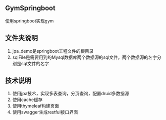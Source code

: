 ## GymSpringboot
使用springboot实现gym
## 文件夹说明
1. jpa_demo是springboot工程文件的根目录  
2. sqlFile是需要用到的Mysql数据库两个数据源的sql文件，两个数据源的名字分别是sql文件的名字
## 技术说明
1. 使用jpa技术，实现多表查询，分页查询，配置druid多数据源
2. 使用cache缓存
3. 使用thymeleaf构建页面
4. 使用swagger生成restful接口界面  
